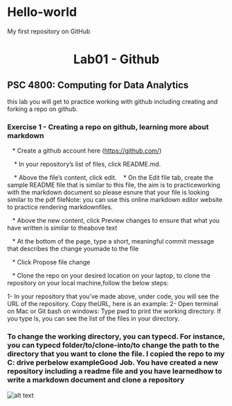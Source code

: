 # Hello-world
My first repository on GitHub
# <center>Lab01 - Github</center>
## PSC 4800: Computing for Data Analytics 
this lab you will get to practice working with github including creating and forking a repo on github.
### Exercise 1 - Creating a repo on github, learning more about markdown
&nbsp;&nbsp;&nbsp;* Create a github account here (https://github.com/)


&nbsp;&nbsp;&nbsp; * In your repository’s list of files, click README.md.

&nbsp;&nbsp;&nbsp; * Above the file’s content, click edit.
&nbsp;&nbsp;&nbsp;* On the Edit file tab, create the sample README file that is similar to this file, the aim is to practiceworking with the markdown document so please esnure that your file is looking similar to the pdf fileNote: you can use this online markdown editor website to practice rendering markdownfiles.

&nbsp;&nbsp;&nbsp;* Above the new content, click Preview changes to ensure that what you have written is similar to theabove text

&nbsp;&nbsp;&nbsp;* At the bottom of the page, type a short, meaningful commit message that describes the change youmade to the file

&nbsp;&nbsp;&nbsp;* Click Propose file change

&nbsp;&nbsp;&nbsp;* Clone the repo on your desired location on your laptop, to clone the repository on your local machine,follow the below steps:

1- In your repository that you’ve made above, under code, you will see the URL of the repository. Copy theURL, here is an example:
2- Open terminal on Mac or Git bash on windows:
Type pwd to print the working directory. If you type ls, you can see the list of the files in your directory.

### To change the working directory, you can typecd. For instance, you can typecd folder/to/clone-into/to change the path to the directory that you want to clone the file. I copied the repo to my C: drive perbelow exampleGood Job. You have created a new repository including a readme file and you have learnedhow to write a markdown document and clone a repository

![alt text](https://user-images.githubusercontent.com/90294553/133544995-35ec3d9f-76a5-41c9-9777-00d22d3ae167.JPG)
